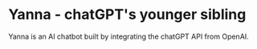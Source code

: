 # Yanna - chatGPT's younger sibling
Yanna is an AI chatbot built by integrating the chatGPT API from OpenAI.

